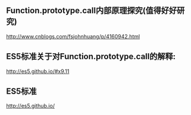 ## Function.prototype.call内部原理探究(值得好好研究) ##
http://www.cnblogs.com/fsjohnhuang/p/4160942.html

## ES5标准关于对Function.prototype.call的解释: ##
http://es5.github.io/#x9.11

## ES5标准 ##
http://es5.github.io/